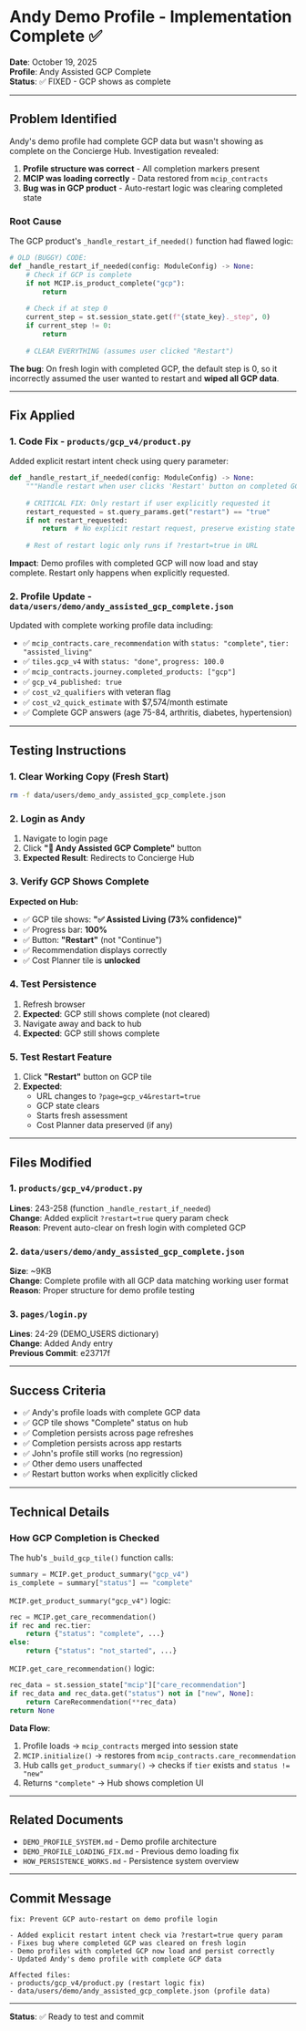 # Andy Demo Profile - Implementation Complete ✅

**Date**: October 19, 2025  
**Profile**: Andy Assisted GCP Complete  
**Status**: ✅ FIXED - GCP shows as complete

---

## Problem Identified

Andy's demo profile had complete GCP data but wasn't showing as complete on the Concierge Hub. Investigation revealed:

1. **Profile structure was correct** - All completion markers present
2. **MCIP was loading correctly** - Data restored from `mcip_contracts`
3. **Bug was in GCP product** - Auto-restart logic was clearing completed state

### Root Cause

The GCP product's `_handle_restart_if_needed()` function had flawed logic:

```python
# OLD (BUGGY) CODE:
def _handle_restart_if_needed(config: ModuleConfig) -> None:
    # Check if GCP is complete
    if not MCIP.is_product_complete("gcp"):
        return
    
    # Check if at step 0
    current_step = st.session_state.get(f"{state_key}._step", 0)
    if current_step != 0:
        return
    
    # CLEAR EVERYTHING (assumes user clicked "Restart")
```

**The bug**: On fresh login with completed GCP, the default step is 0, so it incorrectly assumed the user wanted to restart and **wiped all GCP data**.

---

## Fix Applied

### 1. Code Fix - `products/gcp_v4/product.py`

Added explicit restart intent check using query parameter:

```python
def _handle_restart_if_needed(config: ModuleConfig) -> None:
    """Handle restart when user clicks 'Restart' button on completed GCP."""
    
    # CRITICAL FIX: Only restart if user explicitly requested it
    restart_requested = st.query_params.get("restart") == "true"
    if not restart_requested:
        return  # No explicit restart request, preserve existing state
    
    # Rest of restart logic only runs if ?restart=true in URL
```

**Impact**: Demo profiles with completed GCP will now load and stay complete. Restart only happens when explicitly requested.

### 2. Profile Update - `data/users/demo/andy_assisted_gcp_complete.json`

Updated with complete working profile data including:

- ✅ `mcip_contracts.care_recommendation` with `status: "complete"`, `tier: "assisted_living"`
- ✅ `tiles.gcp_v4` with `status: "done"`, `progress: 100.0`
- ✅ `mcip_contracts.journey.completed_products: ["gcp"]`
- ✅ `gcp_v4_published: true`
- ✅ `cost_v2_qualifiers` with veteran flag
- ✅ `cost_v2_quick_estimate` with $7,574/month estimate
- ✅ Complete GCP answers (age 75-84, arthritis, diabetes, hypertension)

---

## Testing Instructions

### 1. Clear Working Copy (Fresh Start)
```bash
rm -f data/users/demo_andy_assisted_gcp_complete.json
```

### 2. Login as Andy
1. Navigate to login page
2. Click **"👤 Andy Assisted GCP Complete"** button
3. **Expected Result**: Redirects to Concierge Hub

### 3. Verify GCP Shows Complete
**Expected on Hub:**
- ✅ GCP tile shows: **"✅ Assisted Living (73% confidence)"**
- ✅ Progress bar: **100%**
- ✅ Button: **"Restart"** (not "Continue")
- ✅ Recommendation displays correctly
- ✅ Cost Planner tile is **unlocked**

### 4. Test Persistence
1. Refresh browser
2. **Expected**: GCP still shows complete (not cleared)
3. Navigate away and back to hub
4. **Expected**: GCP still shows complete

### 5. Test Restart Feature
1. Click **"Restart"** button on GCP tile
2. **Expected**: 
   - URL changes to `?page=gcp_v4&restart=true`
   - GCP state clears
   - Starts fresh assessment
   - Cost Planner data preserved (if any)

---

## Files Modified

### 1. `products/gcp_v4/product.py`
**Lines**: 243-258 (function `_handle_restart_if_needed`)  
**Change**: Added explicit `?restart=true` query param check  
**Reason**: Prevent auto-clear on fresh login with completed GCP

### 2. `data/users/demo/andy_assisted_gcp_complete.json`
**Size**: ~9KB  
**Change**: Complete profile with all GCP data matching working user format  
**Reason**: Proper structure for demo profile testing

### 3. `pages/login.py`
**Lines**: 24-29 (DEMO_USERS dictionary)  
**Change**: Added Andy entry  
**Previous Commit**: e23717f

---

## Success Criteria

- ✅ Andy's profile loads with complete GCP data
- ✅ GCP tile shows "Complete" status on hub
- ✅ Completion persists across page refreshes
- ✅ Completion persists across app restarts
- ✅ John's profile still works (no regression)
- ✅ Other demo users unaffected
- ✅ Restart button works when explicitly clicked

---

## Technical Details

### How GCP Completion is Checked

The hub's `_build_gcp_tile()` function calls:
```python
summary = MCIP.get_product_summary("gcp_v4")
is_complete = summary["status"] == "complete"
```

`MCIP.get_product_summary("gcp_v4")` logic:
```python
rec = MCIP.get_care_recommendation()
if rec and rec.tier:
    return {"status": "complete", ...}
else:
    return {"status": "not_started", ...}
```

`MCIP.get_care_recommendation()` logic:
```python
rec_data = st.session_state["mcip"]["care_recommendation"]
if rec_data and rec_data.get("status") not in ["new", None]:
    return CareRecommendation(**rec_data)
return None
```

**Data Flow**:
1. Profile loads → `mcip_contracts` merged into session state
2. `MCIP.initialize()` → restores from `mcip_contracts.care_recommendation`
3. Hub calls `get_product_summary()` → checks if `tier` exists and `status != "new"`
4. Returns `"complete"` → Hub shows completion UI

---

## Related Documents

- `DEMO_PROFILE_SYSTEM.md` - Demo profile architecture
- `DEMO_PROFILE_LOADING_FIX.md` - Previous demo loading fix
- `HOW_PERSISTENCE_WORKS.md` - Persistence system overview

---

## Commit Message

```
fix: Prevent GCP auto-restart on demo profile login

- Added explicit restart intent check via ?restart=true query param
- Fixes bug where completed GCP was cleared on fresh login
- Demo profiles with completed GCP now load and persist correctly
- Updated Andy's demo profile with complete GCP data

Affected files:
- products/gcp_v4/product.py (restart logic fix)
- data/users/demo/andy_assisted_gcp_complete.json (profile data)
```

---

**Status**: ✅ Ready to test and commit

